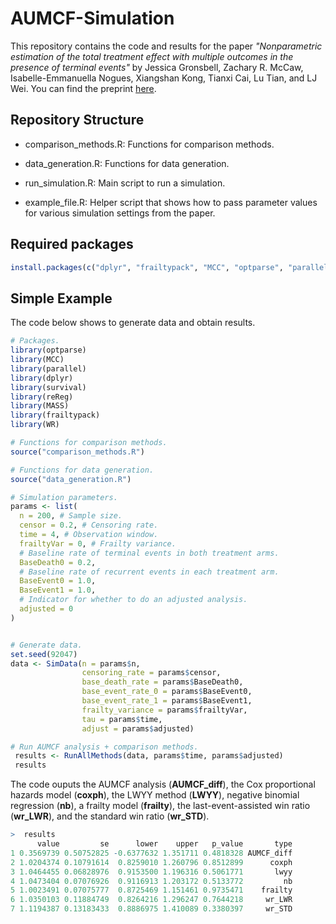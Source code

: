 # AUMCF-Simulation

This repository contains the code and results for the paper *"Nonparametric estimation of the total treatment effect with multiple outcomes in the presence of terminal events"* by Jessica Gronsbell, Zachary R. McCaw, Isabelle-Emmanuella Nogues, Xiangshan Kong, Tianxi Cai, Lu Tian, and LJ Wei. You can find the preprint [here](https://arxiv.org/abs/2412.09304).

## Repository Structure

- comparison_methods.R: Functions for comparison methods.

- data_generation.R: Functions for data generation.

- run_simulation.R: Main script to run a simulation.

- example_file.R: Helper script that shows how to pass parameter values for various simulation settings from the paper.


## Required packages

```r
install.packages(c("dplyr", "frailtypack", "MCC", "optparse", "parallel", "survival", "reReg", "WR"))
```

## Simple Example

The code below shows to generate data and obtain results. 

```r
# Packages.
library(optparse)
library(MCC)
library(parallel)
library(dplyr)
library(survival)
library(reReg)
library(MASS)
library(frailtypack)
library(WR)

# Functions for comparison methods.
source("comparison_methods.R")

# Functions for data generation.
source("data_generation.R")

# Simulation parameters.
params <- list(
  n = 200, # Sample size.
  censor = 0.2, # Censoring rate.
  time = 4, # Observation window.
  frailtyVar = 0, # Frailty variance.
  # Baseline rate of terminal events in both treatment arms.
  BaseDeath0 = 0.2,
  # Baseline rate of recurrent events in each treatment arm.
  BaseEvent0 = 1.0,
  BaseEvent1 = 1.0,
  # Indicator for whether to do an adjusted analysis.
  adjusted = 0
)


# Generate data.
set.seed(92047)
data <- SimData(n = params$n,
                censoring_rate = params$censor, 
                base_death_rate = params$BaseDeath0,
                base_event_rate_0 = params$BaseEvent0, 
                base_event_rate_1 = params$BaseEvent1,
                frailty_variance = params$frailtyVar,
                tau = params$time,
                adjust = params$adjusted)

# Run AUMCF analysis + comparison methods.
 results <- RunAllMethods(data, params$time, params$adjusted)
 results
```

The code ouputs the AUMCF analysis (**AUMCF_diff**), the Cox proportional hazards model (**coxph**), the LWYY method (**LWYY**), negative binomial regression (**nb**), a frailty model (**frailty**), the last-event-assisted win ratio (**wr_LWR**), and the standard win ratio (**wr_STD**).

```r
>  results
      value         se      lower    upper   p_value       type
1 0.3569739 0.50752825 -0.6377632 1.351711 0.4818328 AUMCF_diff
2 1.0204374 0.10791614  0.8259010 1.260796 0.8512899      coxph
3 1.0464455 0.06828976  0.9153500 1.196316 0.5061771       lwyy
4 1.0473404 0.07076926  0.9116913 1.203172 0.5133772         nb
5 1.0023491 0.07075777  0.8725469 1.151461 0.9735471    frailty
6 1.0350103 0.11884749  0.8264216 1.296247 0.7644218     wr_LWR
7 1.1194387 0.13183433  0.8886975 1.410089 0.3380397     wr_STD
```
